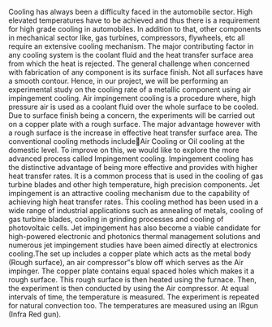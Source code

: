 Cooling has always been a difficulty faced in the automobile sector. 
High elevated temperatures have to be achieved and thus there is a 
requirement for high grade cooling in automobiles. In addition to that, 
other components in mechanical sector like, gas turbines, 
compressors, flywheels, etc all require an extensive cooling 
mechanism. The major contributing factor in any cooling system is 
the coolant fluid and the heat transfer surface area from which the heat
is rejected. The general challenge when concerned with fabrication of 
any component is its surface finish. Not all surfaces have a smooth 
contour. Hence, in our project, we will be performing an experimental
study on the cooling rate of a metallic component using air 
impingement cooling. Air impingement cooling is a procedure where, 
high pressure air is used as a coolant fluid over the whole surface to 
be cooled. Due to surface finish being a concern, the experiments will
be carried out on a copper plate with a rough surface. The major 
advantage however with a rough surface is the increase in effective 
heat transfer surface area. The conventional cooling methods includeAir Cooling or Oil cooling at the domestic level. To improve on this, 
we would like to explore the more advanced process called 
Impingement cooling. Impingement cooling has the distinctive 
advantage of being more effective and provides with higher heat 
transfer rates. It is a common process that is used in the cooling of gas 
turbine blades and other high temperature, high precision 
components. Jet impingement is an attractive cooling mechanism due 
to the capability of achieving high heat transfer rates. This cooling 
method has been used in a wide range of industrial applications such 
as annealing of metals, cooling of gas turbine blades, cooling in 
grinding processes and cooling of photovoltaic cells. Jet impingement 
has also become a viable candidate for high-powered electronic and 
photonics thermal management solutions and numerous jet 
impingement studies have been aimed directly at electronics 
cooling.The set up includes a copper plate which acts as the metal 
body (Rough surface), an air compressor‟s blow off which serves as 
the Air impinger. The copper plate contains equal spaced holes which 
makes it a rough surface. This rough surface is then heated using the 
furnace. Then, the experiment is then conducted by using the Air 
compressor. At equal intervals of time, the temperature is measured. 
The experiment is repeated for natural convection too. The 
temperatures are measured using an IRgun (Infra Red gun).
